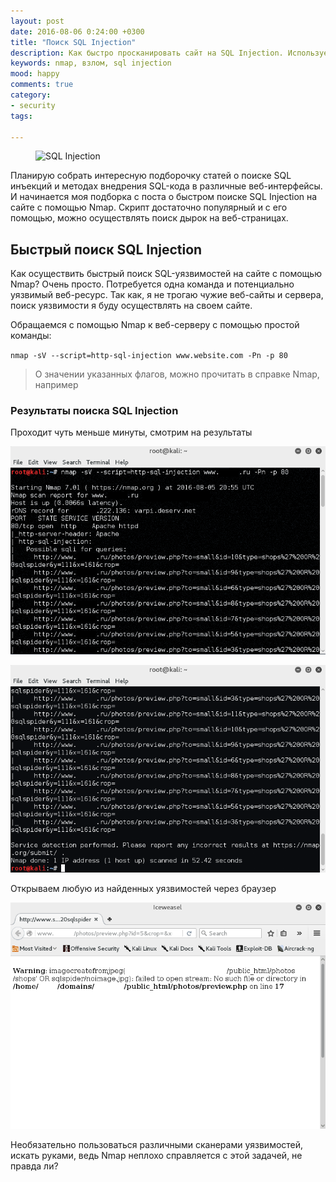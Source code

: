 ```yaml
---
layout: post
date: 2016-08-06 0:24:00 +0300
title: "Поиск SQL Injection"
description: Как быстро просканировать сайт на SQL Injection. Используем Nmap для быстрого поиска уязвимостей движка.
keywords: nmap, взлом, sql injection
mood: happy
comments: true
category:
- security
tags:

---
```


<figure>
    <img src="http://dubkov.xyz/assets/img/sql-injection.png" alt="SQL Injection" />
</figure>

Планирую собрать интересную подборочку статей о поиске SQL инъекций и методах внедрения SQL-кода в различные веб-интерфейсы. 
И начинается моя подборка с поста о быстром поиске SQL Injection на сайте с помощью Nmap. Скрипт достаточно популярный и
с его помощью, можно осуществлять поиск дырок на веб-страницах.
<!--more-->
<h2>Быстрый поиск SQL Injection</h2>

Как осуществить быстрый поиск SQL-уязвимостей на сайте с помощью Nmap?
Очень просто. Потребуется одна команда и потенциально уязвимый веб-ресурс. 
Так как, я не трогаю чужие веб-сайты и сервера, поиск уязвимости я буду осуществлять на своем сайте.

Обращаемся с помощью Nmap к веб-серверу с помощью простой команды:

`nmap -sV --script=http-sql-injection www.website.com -Pn -p 80`

<blockquote>О значении указанных флагов, можно прочитать в справке Nmap, например</blockquote>

<h3>Результаты поиска SQL Injection</h3>

Проходит чуть меньше минуты, смотрим на результаты

![SQL Injection Nmap](/assets/img/sql-injection-nmap.png)

![SQL Injection Nmap](/assets/img/sql-injection-nmap-2.png)

Открываем любую из найденных уязвимостей через браузер

![SQL Injection Iceweasel](/assets/img/iceweasel-sql-injection.png)

Необязательно пользоваться различными сканерами уязвимостей, искать руками, ведь Nmap неплохо справляется с этой задачей, не правда ли? 
